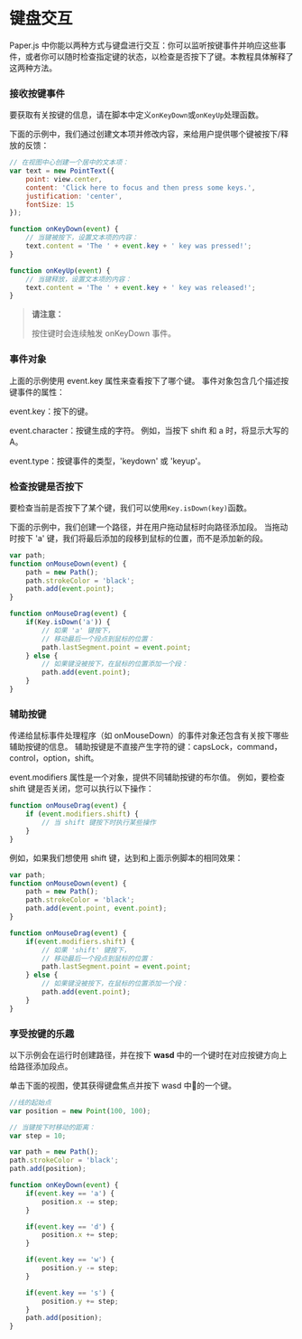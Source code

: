 # 键盘交互

Paper.js 中你能以两种方式与键盘进行交互：你可以监听按键事件并响应这些事件，或者你可以随时检查指定键的状态，以检查是否按下了键。本教程具体解释了这两种方法。

### 接收按键事件

要获取有关按键的信息，请在脚本中定义`onKeyDown`或`onKeyUp`处理函数。

下面的示例中，我们通过创建文本项并修改内容，来给用户提供哪个键被按下/释放的反馈：

```js
// 在视图中心创建一个居中的文本项：
var text = new PointText({
	point: view.center,
	content: 'Click here to focus and then press some keys.',
	justification: 'center',
	fontSize: 15
});

function onKeyDown(event) {
	// 当键被按下，设置文本项的内容：
	text.content = 'The ' + event.key + ' key was pressed!';
}

function onKeyUp(event) {
	// 当键释放，设置文本项的内容：
	text.content = 'The ' + event.key + ' key was released!';
}
```

> **请注意：**
>
> 按住键时会连续触发 onKeyDown 事件。

### 事件对象

上面的示例使用 event.key 属性来查看按下了哪个键。 事件对象包含几个描述按键事件的属性：

event.key：按下的键。

event.character：按键生成的字符。 例如，当按下 shift 和 a 时，将显示大写的 A。

event.type：按键事件的类型，'keydown' 或 'keyup'。

### 检查按键是否按下

要检查当前是否按下了某个键，我们可以使用`Key.isDown(key)`函数。

下面的示例中，我们创建一个路径，并在用户拖动鼠标时向路径添加段。 当拖动时按下 'a' 键，我们将最后添加的段移到鼠标的位置，而不是添加新的段。

```js
var path;
function onMouseDown(event) {
	path = new Path();
	path.strokeColor = 'black';
	path.add(event.point);
}

function onMouseDrag(event) {
	if(Key.isDown('a')) {
		// 如果 'a' 键按下，
		// 移动最后一个段点到鼠标的位置：
		path.lastSegment.point = event.point;
	} else {
		// 如果键没被按下，在鼠标的位置添加一个段：
		path.add(event.point);
	}
}
```

### 辅助按键

传递给鼠标事件处理程序（如 onMouseDown）的事件对象还包含有关按下哪些辅助按键的信息。 辅助按键是不直接产生字符的键：capsLock，command，control，option，shift。

event.modifiers 属性是一个对象，提供不同辅助按键的布尔值。 例如，要检查 shift 键是否关闭，您可以执行以下操作：

```js
function onMouseDrag(event) {
	if (event.modifiers.shift) {
		// 当 shift 键按下时执行某些操作
	}
}
```

例如，如果我们想使用 shift 键，达到和上面示例脚本的相同效果：

```js
var path;
function onMouseDown(event) {
	path = new Path();
	path.strokeColor = 'black';
	path.add(event.point, event.point);
}

function onMouseDrag(event) {
	if(event.modifiers.shift) {
		// 如果 'shift' 键按下，
		// 移动最后一个段点到鼠标的位置：
		path.lastSegment.point = event.point;
	} else {
		// 如果键没被按下，在鼠标的位置添加一个段：
		path.add(event.point);
	}
}
```

### 享受按键的乐趣

以下示例会在运行时创建路径，并在按下 **wasd** 中的一个键时在对应按键方向上给路径添加段点。

单击下面的视图，使其获得键盘焦点并按下 wasd 中的一个键。

```js
//线的起始点
var position = new Point(100, 100);

// 当键按下时移动的距离：
var step = 10;

var path = new Path();
path.strokeColor = 'black';
path.add(position);

function onKeyDown(event) {
	if(event.key == 'a') {
		position.x -= step;
	}

	if(event.key == 'd') {
		position.x += step;
	}

	if(event.key == 'w') {
		position.y -= step;
	}

	if(event.key == 's') {
		position.y += step;
	}
	path.add(position);
}
```



